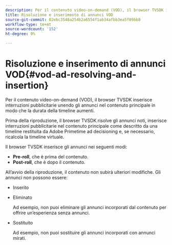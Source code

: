 ```yaml
---
description: Per il contenuto video-on-demand (VOD), il browser TVSDK inserisce interruzioni pubblicitarie unendo gli annunci nel contenuto principale in modo che la durata della timeline aumenti.
title: Risoluzione e inserimento di annunci VOD
source-git-commit: 02ebc3548a254b2a6554f1ab34afbb3ea5f09bb8
workflow-type: tm+mt
source-wordcount: '152'
ht-degree: 0%

---
```


# Risoluzione e inserimento di annunci VOD{#vod-ad-resolving-and-insertion}

Per il contenuto video-on-demand (VOD), il browser TVSDK inserisce interruzioni pubblicitarie unendo gli annunci nel contenuto principale in modo che la durata della timeline aumenti.

Prima della riproduzione, il browser TVSDK risolve gli annunci noti, inserisce interruzioni pubblicitarie nel contenuto principale come descritto da una timeline restituita da Adobe Primetime ad decisioning e, se necessario, ricalcola la timeline virtuale.

Il browser TVSDK inserisce gli annunci nei seguenti modi:

* **Pre-roll**, che è prima del contenuto.
* **Post-roll**, che è dopo il contenuto.

All’avvio della riproduzione, il contenuto non subirà ulteriori modifiche. Gli annunci non possono essere:

* Inserito
* Eliminato

  Ad esempio, non puoi eliminare gli annunci incorporati dal contenuto per offrire un’esperienza senza annunci.
* Sostituito

  Ad esempio, non puoi sostituire gli annunci incorporati con annunci mirati.

